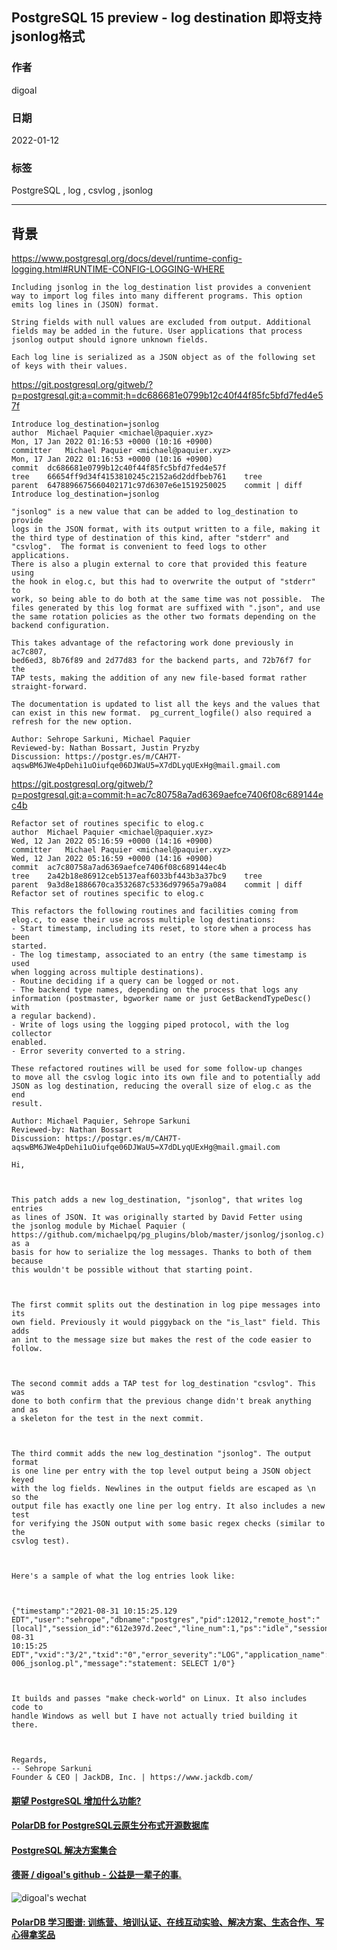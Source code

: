 ## PostgreSQL 15 preview - log destination 即将支持jsonlog格式     
                   
### 作者               
digoal                            
                             
### 日期                        
2022-01-12                     
                     
### 标签        
PostgreSQL , log , csvlog , jsonlog       
                           
----                             
                        
## 背景  
https://www.postgresql.org/docs/devel/runtime-config-logging.html#RUNTIME-CONFIG-LOGGING-WHERE  
  
```
Including jsonlog in the log_destination list provides a convenient way to import log files into many different programs. This option emits log lines in (JSON) format.

String fields with null values are excluded from output. Additional fields may be added in the future. User applications that process jsonlog output should ignore unknown fields.

Each log line is serialized as a JSON object as of the following set of keys with their values.
```
  
https://git.postgresql.org/gitweb/?p=postgresql.git;a=commit;h=dc686681e0799b12c40f44f85fc5bfd7fed4e57f  
  
```
Introduce log_destination=jsonlog
author	Michael Paquier <michael@paquier.xyz>	
Mon, 17 Jan 2022 01:16:53 +0000 (10:16 +0900)
committer	Michael Paquier <michael@paquier.xyz>	
Mon, 17 Jan 2022 01:16:53 +0000 (10:16 +0900)
commit	dc686681e0799b12c40f44f85fc5bfd7fed4e57f
tree	66654ff9d34f4153810245c2152a6d2ddfbeb761	tree
parent	6478896675660402171c97d6307e6e1519250025	commit | diff
Introduce log_destination=jsonlog

"jsonlog" is a new value that can be added to log_destination to provide
logs in the JSON format, with its output written to a file, making it
the third type of destination of this kind, after "stderr" and
"csvlog".  The format is convenient to feed logs to other applications.
There is also a plugin external to core that provided this feature using
the hook in elog.c, but this had to overwrite the output of "stderr" to
work, so being able to do both at the same time was not possible.  The
files generated by this log format are suffixed with ".json", and use
the same rotation policies as the other two formats depending on the
backend configuration.

This takes advantage of the refactoring work done previously in ac7c807,
bed6ed3, 8b76f89 and 2d77d83 for the backend parts, and 72b76f7 for the
TAP tests, making the addition of any new file-based format rather
straight-forward.

The documentation is updated to list all the keys and the values that
can exist in this new format.  pg_current_logfile() also required a
refresh for the new option.

Author: Sehrope Sarkuni, Michael Paquier
Reviewed-by: Nathan Bossart, Justin Pryzby
Discussion: https://postgr.es/m/CAH7T-aqswBM6JWe4pDehi1uOiufqe06DJWaU5=X7dDLyqUExHg@mail.gmail.com
```
  
https://git.postgresql.org/gitweb/?p=postgresql.git;a=commit;h=ac7c80758a7ad6369aefce7406f08c689144ec4b  
  
```  
Refactor set of routines specific to elog.c  
author	Michael Paquier <michael@paquier.xyz>	  
Wed, 12 Jan 2022 05:16:59 +0000 (14:16 +0900)  
committer	Michael Paquier <michael@paquier.xyz>	  
Wed, 12 Jan 2022 05:16:59 +0000 (14:16 +0900)  
commit	ac7c80758a7ad6369aefce7406f08c689144ec4b  
tree	2a42b18e86912ceb5137eaf6033bf443b3a37bc9	tree  
parent	9a3d8e1886670ca3532687c5336d97965a79a084	commit | diff  
Refactor set of routines specific to elog.c  
  
This refactors the following routines and facilities coming from  
elog.c, to ease their use across multiple log destinations:  
- Start timestamp, including its reset, to store when a process has been  
started.  
- The log timestamp, associated to an entry (the same timestamp is used  
when logging across multiple destinations).  
- Routine deciding if a query can be logged or not.  
- The backend type names, depending on the process that logs any  
information (postmaster, bgworker name or just GetBackendTypeDesc() with  
a regular backend).  
- Write of logs using the logging piped protocol, with the log collector  
enabled.  
- Error severity converted to a string.  
  
These refactored routines will be used for some follow-up changes  
to move all the csvlog logic into its own file and to potentially add  
JSON as log destination, reducing the overall size of elog.c as the end  
result.  
  
Author: Michael Paquier, Sehrope Sarkuni  
Reviewed-by: Nathan Bossart  
Discussion: https://postgr.es/m/CAH7T-aqswBM6JWe4pDehi1uOiufqe06DJWaU5=X7dDLyqUExHg@mail.gmail.com  
```  
    
```  
Hi,  
  
  
  
This patch adds a new log_destination, "jsonlog", that writes log entries  
as lines of JSON. It was originally started by David Fetter using  
the jsonlog module by Michael Paquier (  
https://github.com/michaelpq/pg_plugins/blob/master/jsonlog/jsonlog.c) as a  
basis for how to serialize the log messages. Thanks to both of them because  
this wouldn't be possible without that starting point.  
  
  
  
The first commit splits out the destination in log pipe messages into its  
own field. Previously it would piggyback on the "is_last" field. This adds  
an int to the message size but makes the rest of the code easier to follow.  
  
  
  
The second commit adds a TAP test for log_destination "csvlog". This was  
done to both confirm that the previous change didn't break anything and as  
a skeleton for the test in the next commit.  
  
  
  
The third commit adds the new log_destination "jsonlog". The output format  
is one line per entry with the top level output being a JSON object keyed  
with the log fields. Newlines in the output fields are escaped as \n so the  
output file has exactly one line per log entry. It also includes a new test  
for verifying the JSON output with some basic regex checks (similar to the  
csvlog test).  
  
  
  
Here's a sample of what the log entries look like:  
  
  
  
{"timestamp":"2021-08-31 10:15:25.129  
EDT","user":"sehrope","dbname":"postgres","pid":12012,"remote_host":"[local]","session_id":"612e397d.2eec","line_num":1,"ps":"idle","session_start":"2021-08-31  
10:15:25  
EDT","vxid":"3/2","txid":"0","error_severity":"LOG","application_name":"  
006_jsonlog.pl","message":"statement: SELECT 1/0"}  
  
  
  
It builds and passes "make check-world" on Linux. It also includes code to  
handle Windows as well but I have not actually tried building it there.  
  
  
  
Regards,  
-- Sehrope Sarkuni  
Founder & CEO | JackDB, Inc. | https://www.jackdb.com/  
```  
    
  
#### [期望 PostgreSQL 增加什么功能?](https://github.com/digoal/blog/issues/76 "269ac3d1c492e938c0191101c7238216")
  
  
#### [PolarDB for PostgreSQL云原生分布式开源数据库](https://github.com/ApsaraDB/PolarDB-for-PostgreSQL "57258f76c37864c6e6d23383d05714ea")
  
  
#### [PostgreSQL 解决方案集合](https://yq.aliyun.com/topic/118 "40cff096e9ed7122c512b35d8561d9c8")
  
  
#### [德哥 / digoal's github - 公益是一辈子的事.](https://github.com/digoal/blog/blob/master/README.md "22709685feb7cab07d30f30387f0a9ae")
  
  
![digoal's wechat](../pic/digoal_weixin.jpg "f7ad92eeba24523fd47a6e1a0e691b59")
  
  
#### [PolarDB 学习图谱: 训练营、培训认证、在线互动实验、解决方案、生态合作、写心得拿奖品](https://www.aliyun.com/database/openpolardb/activity "8642f60e04ed0c814bf9cb9677976bd4")
  
